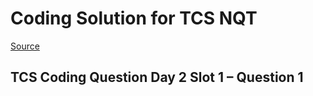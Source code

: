 # Coding Solution for TCS NQT

[Source](https://prepinsta.com/tcs-coding-questions/)

## TCS Coding Question Day 2 Slot 1 – Question 1